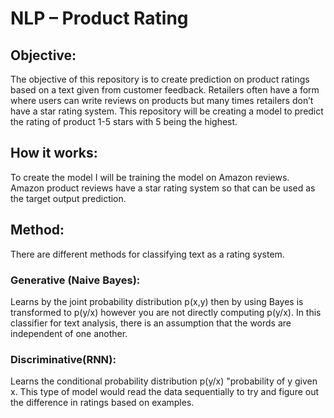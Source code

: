 # NLP – Product Rating

## Objective:  
The objective of this repository is to create prediction on product ratings based on a text given from customer feedback.  Retailers often have a form where users can write reviews on products but many times retailers don’t have a star rating system.  This repository will be creating a model to predict the rating of product 1-5 stars with 5 being the highest.  

## How it works:
To create the model I will be training the model on Amazon reviews.  Amazon product reviews have a star rating system so that can be used as the target output prediction.

## Method:
There are different methods for classifying text as a rating system.  

  ### Generative (Naive Bayes): 
  Learns by the joint probability distribution p(x,y) then by using Bayes is transformed to p(y/x) however you are not directly         computing p(y/x).  In this classifier for text analysis, there is an assumption that the words are independent of one another.  

  ### Discriminative(RNN): 
  Learns the conditional probability distribution p(y/x) "probability of y given x.  This type of model would read the data sequentially to try and figure out the difference in ratings based on examples.  
